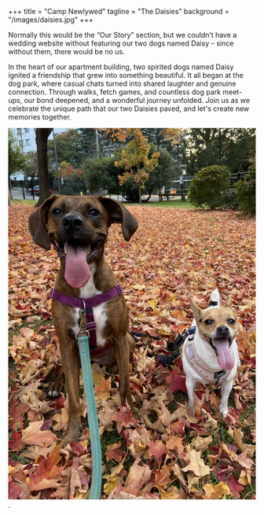 +++ 
title = "Camp Newlywed" 
tagline = "The Daisies" 
background = "/images/daisies.jpg"
+++

Normally this would be the “Our Story” section, but we couldn’t have a wedding website without featuring our two dogs named Daisy – since without them, there would be no us. 

In the heart of our apartment building, two spirited dogs named Daisy ignited a friendship that grew into something beautiful. It all began at the dog park, where casual chats turned into shared laughter and genuine connection. Through walks, fetch games, and countless dog park meet-ups, our bond deepened, and a wonderful journey unfolded. Join us as we celebrate the unique path that our two Daisies paved, and let's create new memories together.

![Fall Daisies](/static/images/fall-daisies.jpeg)
.
